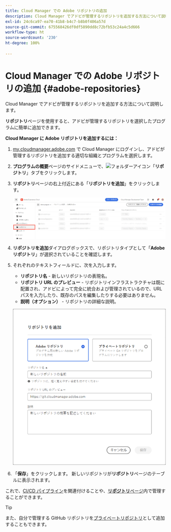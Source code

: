 ```yaml
---
title: Cloud Manager での Adobe リポジトリの追加
description: Cloud Manager でアドビが管理するリポジトリを追加する方法について説明します。
exl-id: 24c6ca97-ea70-41b8-b4c7-b8b0f406a57d
source-git-commit: 675568426df0df5890dd8c72bfb53c24a4c5d666
workflow-type: ht
source-wordcount: '230'
ht-degree: 100%

---
```


# Cloud Manager での Adobe リポジトリの追加 {#adobe-repositories}

Cloud Manager でアドビが管理するリポジトリを追加する方法について説明します。

**リポジトリ**&#x200B;ページを使用すると、アドビが管理するリポジトリを選択したプログラムに簡単に追加できます。

**Cloud Manager に Adobe リポジトリを追加するには：**

1. [my.cloudmanager.adobe.com](https://my.cloudmanager.adobe.com/) で Cloud Manager にログインし、アドビが管理するリポジトリを追加する適切な組織とプログラムを選択します。

1. **プログラムの概要**&#x200B;ページのサイドメニューで、![フォルダーアイコン](https://spectrum.adobe.com/static/icons/workflow_18/Smock_Folder_18_N.svg)「**リポジトリ**」タブをクリックします。

1. **リポジトリ**&#x200B;ページの右上付近にある「**リポジトリを追加**」をクリックします。

   ![「リポジトリを追加」ボタン](/help/managing-code/assets/repositories-tab.png)

1. **リポジトリを追加**&#x200B;ダイアログボックスで、リポジトリタイプとして「**Adobe リポジトリ**」が選択されていることを確認します。

1. それぞれのテキストフィールドに、次を入力します。

   * **リポジトリ名** - 新しいリポジトリの表現名。
   * **リポジトリ URL のプレビュー** - リポジトリインフラストラクチャは既に配置され、アドビによって完全に統合および管理されているので、URL パスを入力したり、既存のパスを編集したりする必要はありません。
   * **説明（オプション）** - リポジトリの詳細な説明。

   ![リポジトリを追加ダイアログボックス](/help/managing-code/assets/repository-add-adobe.png)

1. 「**保存**」をクリックします。
新しいリポジトリが**リポジトリ**&#x200B;ページのテーブルに表示されます。

これで、[CI/CD パイプライン](/help/overview/ci-cd-pipelines.md)を関連付けることや、[**リポジトリ**&#x200B;ページ](/help/managing-code/managing-repositories.md)内で管理することができます。

>[!TIP]
>
>また、自分で管理する GitHub リポジトリを[プライベートリポジトリ](/help/managing-code/private-repositories.md)として追加することもできます。
